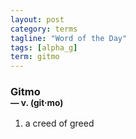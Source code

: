 ```yaml
---
layout: post
category: terms
tagline: "Word of the Day"
tags: [alpha_g]
term: gitmo
---
```


<h3>Gitmo<br/> <small>&mdash; v. (git<span>&middot;</span>mo)</small></h3>
<p><ol><li>a creed of greed</li>
</ol></p>
